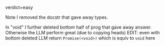 verdict=easy

Note I removed the docstr that gave away types.

In "void" I further deleted bottom half of prog that gave away answer. Otherwise the LLM perform great (due to copying heads)
EDIT: even with bottom deleted LLM return `Promise(<void>)` which is equiv to `void` here